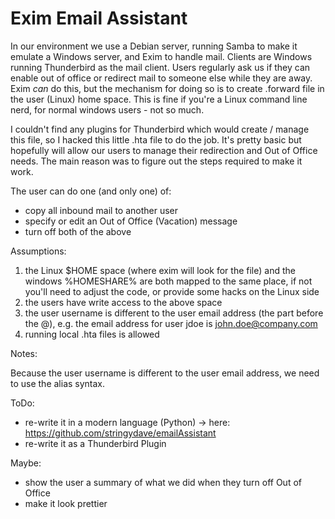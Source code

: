 # Exim Email Assistant

In our environment we use a Debian server, running Samba to make it emulate a Windows server, and Exim to handle mail.  Clients are Windows running Thunderbird as the mail client.  Users regularly ask us if they can enable out of office or redirect mail to someone else while they are away.  Exim _can_ do this, but the mechanism for doing so is to create .forward file in the user (Linux) home space.  This is fine if you're a Linux command line nerd, for normal windows users - not so much.

I couldn't find any plugins for Thunderbird which would create / manage this file, so I hacked this little .hta file to do the job.  It's pretty basic but hopefully will allow our users to manage their redirection and Out of Office needs.  The main reason was to figure out the steps required to make it work.

The user can do one (and only one) of:

* copy all inbound mail to another user
* specify or edit an Out of Office (Vacation) message
* turn off both of the above

Assumptions:

1. the Linux $HOME space (where exim will look for the file) and the windows %HOMESHARE% are both mapped to the same place, if not you'll need to adjust the code, or provide some hacks on the Linux side
1. the users have write access to the above space
1. the user username is different to the user email address (the part before the @), e.g. the email address for user jdoe is john.doe@company.com
1. running local .hta files is allowed

Notes:

Because the user username is different to the user email address, we need to use the alias syntax.

ToDo:

* re-write it in a modern language (Python) -> here: https://github.com/stringydave/emailAssistant
* re-write it as a Thunderbird Plugin

Maybe:

* show the user a summary of what we did when they turn off Out of Office
* make it look prettier
